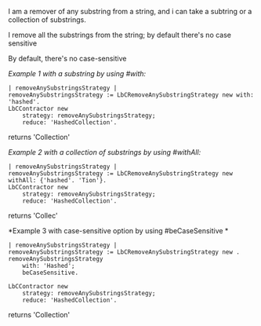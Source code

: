 I am a remover of any substring from a string, and i can take a subtring or a collection of substrings.

I remove all the substrings from the string; by default there's no case sensitive

By default, there's no case-sensitive

*Example 1 with a substring by using #with:*
```Smalltalk
| removeAnySubstringsStrategy |
removeAnySubstringsStrategy := LbCRemoveAnySubstringStrategy new with: 'hashed'.
LbCContractor new
	strategy: removeAnySubstringsStrategy;
	reduce: 'HashedCollection'.		
```
returns 'Collection'

*Example 2 with a collection of substrings by using #withAll:*
```Smalltalk
| removeAnySubstringsStrategy |
removeAnySubstringsStrategy := LbCRemoveAnySubstringStrategy new withAll: {'hashed'. 'Tion'}.
LbCContractor new
	strategy: removeAnySubstringsStrategy;
	reduce: 'HashedCollection'.		
```
returns 'Collec'

*Example 3 with case-sensitive option by using #beCaseSensitive *
```Smalltalk
| removeAnySubstringsStrategy |
removeAnySubstringsStrategy := LbCRemoveAnySubstringStrategy new .
removeAnySubstringsStrategy	
	with: 'Hashed';
	beCaseSensitive.
	
LbCContractor new
	strategy: removeAnySubstringsStrategy;
	reduce: 'HashedCollection'.		
```
returns 'Collection'

